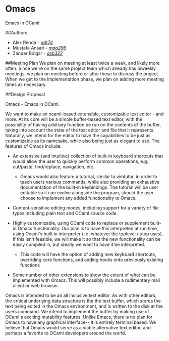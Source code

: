 # Omacs
Emacs in OCaml

##Authors
- Alex Renda - [_adr74_](mailto:adr74@cornell.edu)
- Mustafa Ansari - [_maa296_](mailto:maa296@cornell.edu)
- Zander Bolgar - [_asb322_](mailto:asb322@cornell.edu)

##Meeting Plan
We plan on meeting at least twice a week, and likely more often. Since we're on the same project team which already has biweekly meetings, we plan on meeting before or after those to discuss the project. When we get to the implementation phase, we plan on adding more meeting times as necessary.

##Design Proposal

Omacs - Emacs in OCaml.

We want to make an ocaml-based extensible, customizable text editor - and more. At its core will be a simple buffer-based text editor, with the possibility of having arbitrary function be run on the contents of the buffer, taking into account the state of the text editor and file that it represents. Naturally, we intend for the editor to have the capabilities to be just as customizable as its namesake, while also being just as elegant to use. The features of Omacs include:

* An extensive (and intuitive) collection of built-in keyboard shortcuts that would allow the user to quickly perform common operations, e.g. cut/paste, find/replace, navigation, etc.
    
    * Omacs would also feature a tutorial, similar to vimtutor, in order to teach users various commands, while also providing an exhaustive documentation of the built-in keybindings. The tutorial will be user editable so it can evolve alongside the program, should the user choose to implement any added functionality to Omacs.  

* Content-sensitive editing modes, including support for a variety of file types including plain text and OCaml source code.

* Highly customizable, using OCaml code to replace or supplement built-in Omacs functionality. Our plan is to have this interpreted at run time, using Ocaml's built in interpreter (i.e. whatever the toplevel / utop uses). If this isn't feasible, we will make it so that the new functionality can be easily compiled in, but ideally we want to have it be interpreted.

    * This code will have the option of adding new keyboard shortcuts, overriding core functions, and adding hooks onto previously existing functions

* Some number of other extensions to show the extent of what can be implemented with Omacs. This will possibly include a rudimentary mail client or web browser.

Omacs is intended to be an all inclusive text editor. As with other editors, the critical underlying data structure is the the text buffer, which stores the text being edited in the Omacs environment, and is written to the disk at the users command. We intend to implement the buffer by making use of OCaml's exciting mutability features. Unlike Emacs, there is no plan for Omacs to have any graphical interface-- it is entirely terminal based. We believe that Omacs would serve as a viable alternative text editor, and perhaps a favorite to OCaml developers around the world.
